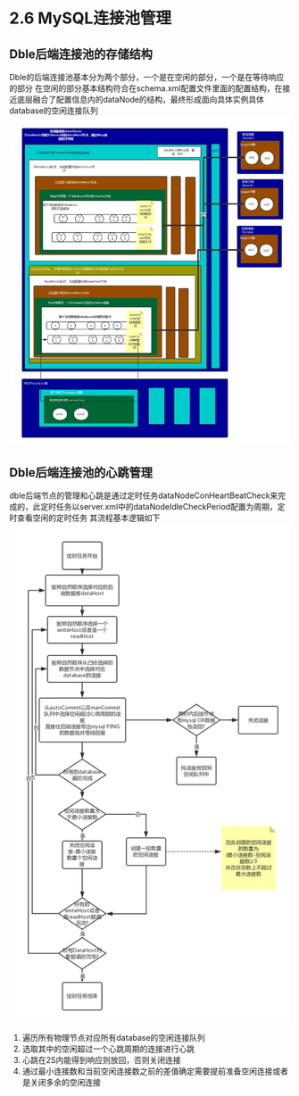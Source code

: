 #  2.6 MySQL连接池管理
##  Dble后端连接池的存储结构
   Dble的后端连接池基本分为两个部分，一个是在空闲的部分，一个是在等待响应的部分
   在空闲的部分基本结构符合在schema.xml配置文件里面的配置结构，在接近底层融合了配置信息内的dataNode的结构，最终形成面向具体实例具体database的空闲连接队列
![](pic/2.6_1.png)
##  Dble后端连接池的心跳管理
   dble后端节点的管理和心跳是通过定时任务dataNodeConHeartBeatCheck来完成的，此定时任务以server.xml中的dataNodeIdleCheckPeriod配置为周期，定时查看空闲的定时任务
   其流程基本逻辑如下
![](pic/2.6_2.png)

1. 遍历所有物理节点对应所有database的空闲连接队列
2. 选取其中的空闲超过一个心跳周期的连接进行心跳
3. 心跳在2S内能得到响应则放回，否则关闭连接
4. 通过最小连接数和当前空闲连接数之前的差值确定需要提前准备空闲连接或者是关闭多余的空闲连接